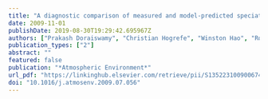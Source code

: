 ```yaml
---
title: "A diagnostic comparison of measured and model-predicted speciated VOC concentrations"
date: 2009-11-01
publishDate: 2019-08-30T19:29:42.695967Z
authors: ["Prakash Doraiswamy", "Christian Hogrefe", "Winston Hao", "Robert F. Henry", "Kevin Civerolo", "Jia-Yeong Ku", "Gopal Sistla", "James J. Schwab", "Kenneth L. Demerjian"]
publication_types: ["2"]
abstract: ""
featured: false
publication: "*Atmospheric Environment*"
url_pdf: "https://linkinghub.elsevier.com/retrieve/pii/S1352231009006748"
doi: "10.1016/j.atmosenv.2009.07.056"
---
```


